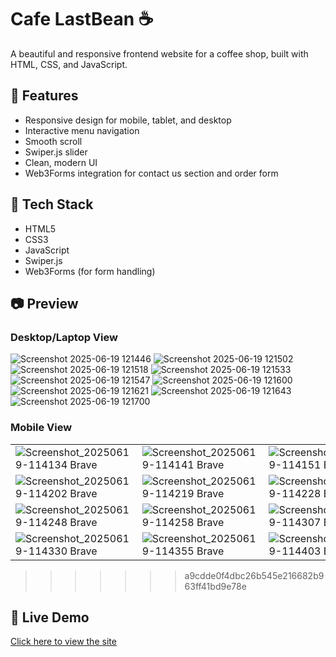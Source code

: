 # Cafe LastBean ☕️
A beautiful and responsive frontend website for a coffee shop, built with HTML, CSS, and JavaScript.

## 🌟 Features
- Responsive design for mobile, tablet, and desktop
- Interactive menu navigation
- Smooth scroll
- Swiper.js slider
- Clean, modern UI
- Web3Forms integration for contact us section and order form

## 🚀 Tech Stack
- HTML5
- CSS3
- JavaScript
- Swiper.js
- Web3Forms (for form handling)

## 📷 Preview

### Desktop/Laptop View
![Screenshot 2025-06-19 121446](https://github.com/user-attachments/assets/ff237075-f9bf-420b-a3a1-6a5d7d26548a)
![Screenshot 2025-06-19 121502](https://github.com/user-attachments/assets/a2adf95e-4d92-4222-a5c6-6c4572fc658e)
![Screenshot 2025-06-19 121518](https://github.com/user-attachments/assets/fc11f50f-4cd9-4640-94c4-822a8924cc29)
![Screenshot 2025-06-19 121533](https://github.com/user-attachments/assets/10f16627-d70d-4e7e-87ba-e00381d39e62)
![Screenshot 2025-06-19 121547](https://github.com/user-attachments/assets/0dc075e1-5c89-4b37-a675-b2f8e2d0b912)
![Screenshot 2025-06-19 121600](https://github.com/user-attachments/assets/643dcab9-04aa-4a1a-9b86-bcf039f6d85e)
![Screenshot 2025-06-19 121621](https://github.com/user-attachments/assets/e947b497-ced9-471f-941b-1b978a3f9e48)
![Screenshot 2025-06-19 121643](https://github.com/user-attachments/assets/6df18cf5-e5c0-4889-8bdf-49d166ae2e27)
![Screenshot 2025-06-19 121700](https://github.com/user-attachments/assets/0c6bb349-1f1b-46c1-9342-f9e7f4c56a8a)


### Mobile View

| | | | |
|---|---|---|---|
| ![Screenshot_20250619-114134 Brave](https://github.com/user-attachments/assets/4ef0599d-4625-40f7-8944-b2a4515dd91c) | ![Screenshot_20250619-114141 Brave](https://github.com/user-attachments/assets/38b04de9-8e8e-4e7a-b816-c7c8fc8a0f8c) | ![Screenshot_20250619-114151 Brave~2](https://github.com/user-attachments/assets/588c7718-9e68-4d73-8a3b-7720dfcaf846) | ![Screenshot_20250619-114157 Brave](https://github.com/user-attachments/assets/ae25a5c5-349b-43e6-bdd9-215d1b2616c1) |
| ![Screenshot_20250619-114202 Brave](https://github.com/user-attachments/assets/28b55583-c0c4-4406-bce0-4412707fddbd) | ![Screenshot_20250619-114219 Brave](https://github.com/user-attachments/assets/f3f74eac-4b9b-4cf2-92a4-c1de12b3401e) | ![Screenshot_20250619-114228 Brave](https://github.com/user-attachments/assets/2ead977d-ff1a-4fb3-8f22-53198aa28f67) | ![Screenshot_20250619-114242 Brave](https://github.com/user-attachments/assets/43a5f6bd-27b1-4953-b88d-a741e0be03fd) |
| ![Screenshot_20250619-114248 Brave](https://github.com/user-attachments/assets/41c6b757-a17b-4189-9ace-ccca90f8087d) | ![Screenshot_20250619-114258 Brave](https://github.com/user-attachments/assets/0222ff99-4640-4e29-a130-03fb0d57bb8c) | ![Screenshot_20250619-114307 Brave](https://github.com/user-attachments/assets/7ba47974-4398-4ff0-81ae-dd46a4c3c6e3) | ![Screenshot_20250619-114317 Brave](https://github.com/user-attachments/assets/98cb7c6c-ae71-466d-98bc-6a3246bedf20) |
| ![Screenshot_20250619-114330 Brave](https://github.com/user-attachments/assets/9f249bdf-fe1a-4d8f-9665-4f104bb91d12) | ![Screenshot_20250619-114355 Brave](https://github.com/user-attachments/assets/c4129850-1128-41c5-b9bd-b54f47fc5278) | ![Screenshot_20250619-114403 Brave](https://github.com/user-attachments/assets/8776d71a-9189-48bd-8919-980c93dec879) | ![Screenshot_20250619-114420 Brave](https://github.com/user-attachments/assets/eed9c411-055a-4732-8983-72f37e06c7d1) |


>>>>>>> a9cdde0f4dbc26b545e216682b963ff41bd9e78e

## 🔗 Live Demo
[Click here to view the site](https://cafe-last-bean.vercel.app/)
